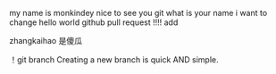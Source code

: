 my name is monkindey
nice to see you git
what is your name 
i want to change
hello world github
pull request
!!!!
add

zhangkaihao 是傻瓜

！git branch
Creating a new branch is quick AND simple.
